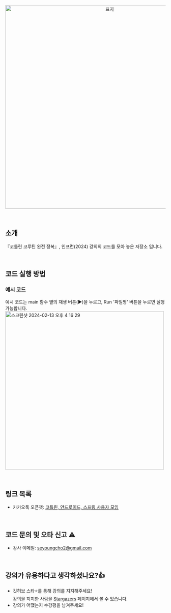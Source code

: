 <p align="center">
  <img width="640" alt="표지" src="https://github.com/user-attachments/assets/642717cc-265f-4ee8-9cbe-536911bb3684">
</p>

<br>

## 소개
『코틀린 코루틴 완전 정복』, 인프런(2024) 강의의 코드를 모아 놓은 저장소 입니다.

<br>

## 코드 실행 방법
### 예시 코드
예시 코드는 main 함수 옆의 재생 버튼(►)을 누르고, Run '파일명' 버튼을 누르면 실행 가능합니다. <br>
<img width="498" alt="스크린샷 2024-02-13 오후 4 16 29" src="https://github.com/seyoungcho2/coroutinesbook/assets/59521473/4cf86a51-dbb4-4daf-ab65-f425ae01f244">

<br>

## 링크 목록
- 카카오톡 오픈챗: [코틀린, 안드로이드, 스프링 사용자 모임](https://open.kakao.com/o/gAmC7aVd)

<br>

## 코드 문의 및 오타 신고 ⚠️
- 강사 이메일: seyoungcho2@gmail.com

<br>

## 강의가 유용하다고 생각하셨나요?👍
- 깃허브 스타⭐를 통해 강의를 지지해주세요!<br>강의을 지지한 사람을 [Stargazers](https://github.com/seyoungcho2/coroutinelecture/stargazers) 페이지에서 볼 수 있습니다.
- 강의가 어땠는지 수강평을 남겨주세요!
